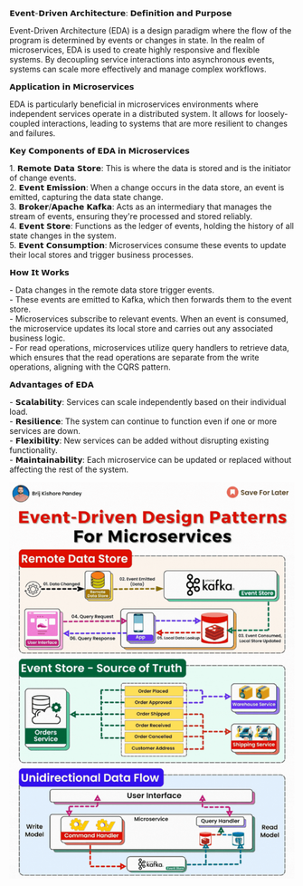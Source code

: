 𝗘𝘃𝗲𝗻𝘁-𝗗𝗿𝗶𝘃𝗲𝗻 𝗔𝗿𝗰𝗵𝗶𝘁𝗲𝗰𝘁𝘂𝗿𝗲: 𝗗𝗲𝗳𝗶𝗻𝗶𝘁𝗶𝗼𝗻 𝗮𝗻𝗱 𝗣𝘂𝗿𝗽𝗼𝘀𝗲  
  
Event-Driven Architecture (EDA) is a design paradigm where the flow of the program is determined by events or changes in state. In the realm of microservices, EDA is used to create highly responsive and flexible systems. By decoupling service interactions into asynchronous events, systems can scale more effectively and manage complex workflows.  
  
𝗔𝗽𝗽𝗹𝗶𝗰𝗮𝘁𝗶𝗼𝗻 𝗶𝗻 𝗠𝗶𝗰𝗿𝗼𝘀𝗲𝗿𝘃𝗶𝗰𝗲𝘀  
  
EDA is particularly beneficial in microservices environments where independent services operate in a distributed system. It allows for loosely-coupled interactions, leading to systems that are more resilient to changes and failures.  
  
𝗞𝗲𝘆 𝗖𝗼𝗺𝗽𝗼𝗻𝗲𝗻𝘁𝘀 𝗼𝗳 𝗘𝗗𝗔 𝗶𝗻 𝗠𝗶𝗰𝗿𝗼𝘀𝗲𝗿𝘃𝗶𝗰𝗲𝘀  
  
1\. 𝗥𝗲𝗺𝗼𝘁𝗲 𝗗𝗮𝘁𝗮 𝗦𝘁𝗼𝗿𝗲: This is where the data is stored and is the initiator of change events.  
2\. 𝗘𝘃𝗲𝗻𝘁 𝗘𝗺𝗶𝘀𝘀𝗶𝗼𝗻: When a change occurs in the data store, an event is emitted, capturing the data state change.  
3\. 𝗕𝗿𝗼𝗸𝗲𝗿/𝗔𝗽𝗮𝗰𝗵𝗲 𝗞𝗮𝗳𝗸𝗮: Acts as an intermediary that manages the stream of events, ensuring they're processed and stored reliably.  
4\. 𝗘𝘃𝗲𝗻𝘁 𝗦𝘁𝗼𝗿𝗲: Functions as the ledger of events, holding the history of all state changes in the system.  
5\. 𝗘𝘃𝗲𝗻𝘁 𝗖𝗼𝗻𝘀𝘂𝗺𝗽𝘁𝗶𝗼𝗻: Microservices consume these events to update their local stores and trigger business processes.  
  
𝗛𝗼𝘄 𝗜𝘁 𝗪𝗼𝗿𝗸𝘀  
  
\- Data changes in the remote data store trigger events.  
\- These events are emitted to Kafka, which then forwards them to the event store.  
\- Microservices subscribe to relevant events. When an event is consumed, the microservice updates its local store and carries out any associated business logic.  
\- For read operations, microservices utilize query handlers to retrieve data, which ensures that the read operations are separate from the write operations, aligning with the CQRS pattern.  
  
𝗔𝗱𝘃𝗮𝗻𝘁𝗮𝗴𝗲𝘀 𝗼𝗳 𝗘𝗗𝗔  
  
\- 𝗦𝗰𝗮𝗹𝗮𝗯𝗶𝗹𝗶𝘁𝘆: Services can scale independently based on their individual load.  
\- 𝗥𝗲𝘀𝗶𝗹𝗶𝗲𝗻𝗰𝗲: The system can continue to function even if one or more services are down.  
\- 𝗙𝗹𝗲𝘅𝗶𝗯𝗶𝗹𝗶𝘁𝘆: New services can be added without disrupting existing functionality.  
\- 𝗠𝗮𝗶𝗻𝘁𝗮𝗶𝗻𝗮𝗯𝗶𝗹𝗶𝘁𝘆: Each microservice can be updated or replaced without affecting the rest of the system.

![](media/20240209091934.png)
